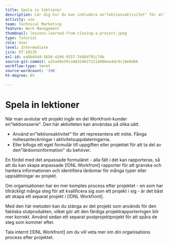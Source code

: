```yaml
---
title: Spela in lektioner
description: Lär dig hur du kan inkludera en"lektionsaktivitet" för att identifiera vad som gick bra och vad som kan förbättras nästa gång.
activity: use
team: Technical Marketing
feature: Work Management
thumbnail: lessons-learned-from-closing-a-project.jpeg
type: Tutorial
role: User
level: Intermediate
jira: KT-10135
exl-id: ea0bd4a9-1656-419d-9357-7d48d791c74b
source-git-commit: a25a49e59ca483246271214886ea4dc9c10e8d66
workflow-type: tm+mt
source-wordcount: '196'
ht-degree: 0%

---
```


# Spela in lektioner

När man avslutar ett projekt ingår en del Workfront-kunder en&quot;lektionsserie&quot;. Den här aktiviteten kan användas på olika sätt.

* Använd en&quot;lektionsaktivitet&quot; för att representera ett möte. Fånga mötesanteckningar i aktivitetsuppdateringarna.
* Eller bifoga ett eget formulär till uppgiften eller projektet för att ta del av den&quot;lärdomsinformation&quot; du behöver.

En fördel med det anpassade formuläret - alla fält i det kan rapporteras, så att du kan skapa anpassade [!DNL Workfront] rapporter för att granska och hantera informationen och identifiera lärdomar för många typer eller uppsättningar av projekt.

Om organisationen har en mer komplex process efter projektet - en som har tillräckligt många steg för att kvalificera sig som ett projekt i sig - är det bäst att skapa ett separat projekt i [!DNL Workfront].

Med den här metoden kan du stänga av det projekt som används för den faktiska slutprodukten, vilket gör att den färdiga projektrapporteringen blir mer korrekt. Använd sedan ett separat postprojektprojekt för att spåra de steg som kommer efter.

Tala internt [!DNL Workfront] om du vill veta mer om din organisations process efter projektet.
